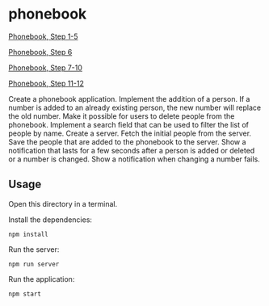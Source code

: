 # phonebook
[Phonebook, Step 1-5](https://fullstackopen.com/en/part2/forms#exercises-2-6-2-10)

[Phonebook, Step 6](https://fullstackopen.com/en/part2/getting_data_from_server#exercises-2-11-2-14)

[Phonebook, Step 7-10](https://fullstackopen.com/en/part2/altering_data_in_server#exercises-2-15-2-18)

[Phonebook, Step 11-12](https://fullstackopen.com/en/part2/adding_styles_to_react_app#exercises-2-19-2-20)

Create a phonebook application. Implement the addition of a person. If a number is added to an already existing person, the new number will replace the old number. Make it possible for users to delete people from the phonebook. Implement a search field that can be used to filter the list of people by name. Create a server. Fetch the initial people from the server. Save the people that are added to the phonebook to the server. Show a notification that lasts for a few seconds after a person is added or deleted or a number is changed. Show a notification when changing a number fails.

## Usage
Open this directory in a terminal.

Install the dependencies:

```
npm install
```

Run the server:

```
npm run server
```

Run the application:
```
npm start
```
